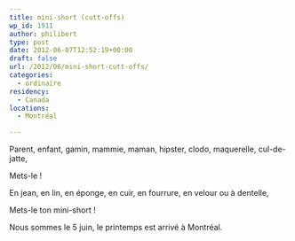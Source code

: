 ```yaml
---
title: mini-short (cutt-offs)
wp_id: 1911
author: philibert
type: post
date: 2012-06-07T12:52:19+00:00
draft: false
url: /2012/06/mini-short-cutt-offs/
categories:
  - ordinaire
residency:
  - Canada
locations:
  - Montréal

---
```

Parent, enfant, gamin, mammie, maman, hipster, clodo, maquerelle, cul-de-jatte,
  
Mets-le !
  
En jean, en lin, en éponge, en cuir, en fourrure, en velour ou à dentelle,
  
Mets-le ton mini-short !

Nous sommes le 5 juin, le printemps est arrivé à Montréal.